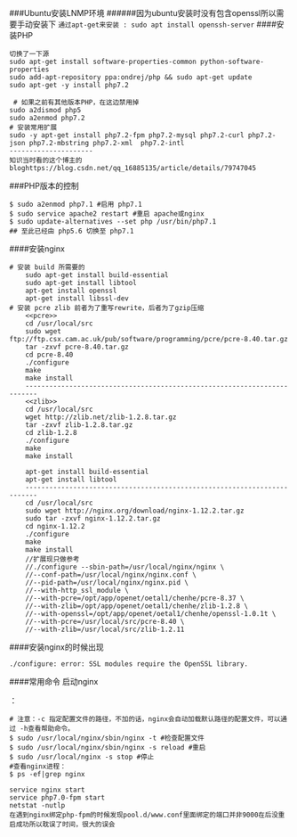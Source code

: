 ###Ubuntu安装LNMP环境
######因为ubuntu安装时没有包含openssl所以需要手动安装下
```通过apt-get来安装 : sudo apt install openssh-server```
####安装PHP
```
切换了一下源
sudo apt-get install software-properties-common python-software-properties 
sudo add-apt-repository ppa:ondrej/php && sudo apt-get update
sudo apt-get -y install php7.2

 # 如果之前有其他版本PHP，在这边禁用掉
sudo a2dismod php5
sudo a2enmod php7.2
# 安装常用扩展
sudo -y apt-get install php7.2-fpm php7.2-mysql php7.2-curl php7.2-json php7.2-mbstring php7.2-xml  php7.2-intl 
--------------------- 
知识当时看的这个博主的bloghttps://blog.csdn.net/qq_16885135/article/details/79747045 
```
###PHP版本的控制
```$ sudo a2dismod php5.6 #停用 php5.6
$ sudo a2enmod php7.1 #启用 php7.1
$ sudo service apache2 restart #重启 apache或nginx
$ sudo update-alternatives --set php /usr/bin/php7.1
## 至此已经由 php5.6 切换至 php7.1
```
####安装nginx
```
# 安装 build 所需要的
    sudo apt-get install build-essential
    sudo apt-get install libtool
    apt-get install openssl
    apt-get install libssl-dev
# 安装 pcre zlib 前者为了重写rewrite，后者为了gzip压缩
    <<pcre>>
    cd /usr/local/src
    sudo wget ftp://ftp.csx.cam.ac.uk/pub/software/programming/pcre/pcre-8.40.tar.gz
    tar -zxvf pcre-8.40.tar.gz
    cd pcre-8.40
    ./configure
    make
    make install
    -------------------------------------------------------------------------
    <<zlib>>
    cd /usr/local/src
    wget http://zlib.net/zlib-1.2.8.tar.gz
    tar -zxvf zlib-1.2.8.tar.gz
    cd zlib-1.2.8
    ./configure
    make
    make install

    apt-get install build-essential
    apt-get install libtool
    -------------------------------------------------------------------------
    cd /usr/local/src
    sudo wget http://nginx.org/download/nginx-1.12.2.tar.gz
    sudo tar -zxvf nginx-1.12.2.tar.gz
    cd nginx-1.12.2
    ./configure
    make
    make install
    //扩展现只做参考
    //./configure --sbin-path=/usr/local/nginx/nginx \
    //--conf-path=/usr/local/nginx/nginx.conf \
    //--pid-path=/usr/local/nginx/nginx.pid \
    //--with-http_ssl_module \
    //--with-pcre=/opt/app/openet/oetal1/chenhe/pcre-8.37 \
    //--with-zlib=/opt/app/openet/oetal1/chenhe/zlib-1.2.8 \
    //--with-openssl=/opt/app/openet/oetal1/chenhe/openssl-1.0.1t \
    //--with-pcre=/usr/local/src/pcre-8.40 \
    //--with-zlib=/usr/local/src/zlib-1.2.11
```
####安装nginx的时候出现

```
./configure: error: SSL modules require the OpenSSL library. 
```
####常用命令
启动nginx

：
```$ sudo /usr/local/nginx/sbin/nginx -c /usr/local/nginx/conf/nginx.conf
# 注意：-c 指定配置文件的路径，不加的话，nginx会自动加载默认路径的配置文件，可以通过 -h查看帮助命令。
$ sudo /usr/local/nginx/sbin/nginx -t #检查配置文件
$ sudo /usr/local/nginx/sbin/nginx -s reload #重启
$ sudo /usr/local/nginx -s stop #停止
#查看nginx进程：
$ ps -ef|grep nginx

service nginx start
service php7.0-fpm start
netstat -nutlp
在遇到nginx绑定php-fpm的时候发现pool.d/www.conf里面绑定的端口并非9000在后没重启成功所以耽误了时间，很大的误会
```
